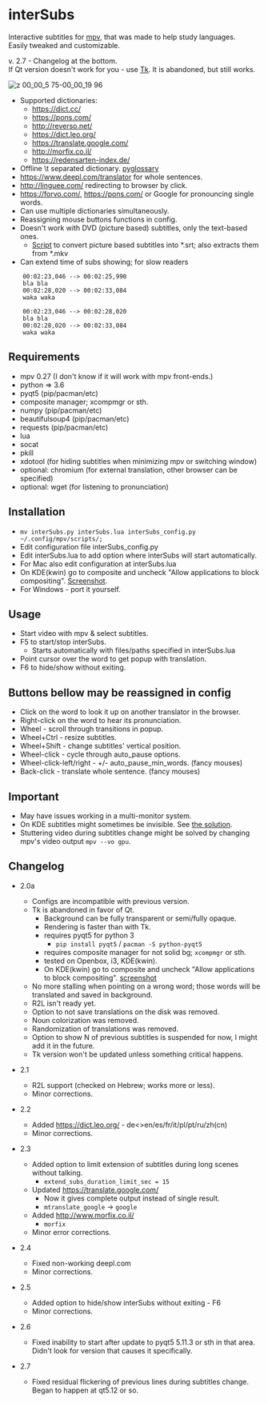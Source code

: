 interSubs
=========

Interactive subtitles for [mpv](https://github.com/mpv-player/mpv), that was made to help study languages.  
Easily tweaked and customizable.

v. 2.7 - Changelog at the bottom.  
If Qt version doesn't work for you - use [Tk](https://github.com/oltodosel/interSubs/tree/master/Tk). It is abandoned, but still works.

![z 00_00_5 75-00_00_19 96](https://user-images.githubusercontent.com/10230453/38359595-7f56acc0-38d1-11e8-9a65-257466a44e08.gif)

* Supported dictionaries:
	* https://dict.cc/
	* https://pons.com/
	* http://reverso.net/
	* https://dict.leo.org/
	* https://translate.google.com/
	* http://morfix.co.il/
	* https://redensarten-index.de/
* Offline \t separated dictionary. [pyglossary](https://github.com/ilius/pyglossary)
* https://www.deepl.com/translator for whole sentences.
* http://linguee.com/ redirecting to browser by click.
* https://forvo.com/, https://pons.com/ or Google for pronouncing single words.
* Can use multiple dictionaries simultaneously.
* Reassigning mouse buttons functions in config.
* Doesn't work with DVD (picture based) subtitles, only the text-based ones.
	* [Script](https://github.com/oltodosel/extract_n_convert_dvd_bd_subtitles) to convert picture based subtitles into *.srt; also extracts them from *.mkv 
* Can extend time of subs showing; for slow readers
```
    00:02:23,046 --> 00:02:25,990
    bla bla
    00:02:28,020 --> 00:02:33,084
    waka waka
    
    00:02:23,046 --> 00:02:28,020
    bla bla
    00:02:28,020 --> 00:02:33,084
    waka waka
```

Requirements
------------
   * mpv 0.27 (I don't know if it will work with mpv front-ends.)
   * python => 3.6
   * pyqt5 (pip/pacman/etc)
   * composite manager; xcompmgr or sth.
   * numpy (pip/pacman/etc)
   * beautifulsoup4 (pip/pacman/etc)
   * requests (pip/pacman/etc)
   * lua
   * socat
   * pkill
   * xdotool (for hiding subtitles when minimizing mpv or switching window) 
   * optional: chromium (for external translation, other browser can be specified)
   * optional: wget (for listening to pronunciation)

Installation
------------
* `mv interSubs.py interSubs.lua interSubs_config.py ~/.config/mpv/scripts/;`
* Edit configuration file interSubs_config.py
* Edit interSubs.lua to add option where interSubs will start automatically. 
* For Mac also edit configuration at interSubs.lua
* On KDE(kwin) go to composite and uncheck "Allow applications to block compositing". [Screenshot](https://iwf1.com/wordpress/wp-content/uploads/2017/09/Disable-applications-override-compositor-KDE.jpg).
* For Windows - port it yourself.

Usage
-----
* Start video with mpv & select subtitles.
* F5 to start/stop interSubs.
	* Starts automatically with files/paths specified in interSubs.lua
* Point cursor over the word to get popup with translation.
* F6 to hide/show without exiting.

Buttons bellow may be reassigned in config
-----
* Click on the word to look it up on another translator in the browser.
* Right-click on the word to hear its pronunciation.
* Wheel - scroll through transitions in popup.
* Wheel+Ctrl - resize subtitles.
* Wheel+Shift - change subtitles' vertical position.
* Wheel-click - cycle through auto_pause options.
* Wheel-click-left/right - +/- auto_pause_min_words. (fancy mouses)
* Back-click - translate whole sentence. (fancy mouses)

Important
-----
* May have issues working in a multi-monitor system.
* On KDE subtitles might sometimes be invisible. See [the solution](https://github.com/oltodosel/interSubs/issues/12#issuecomment-433960146).
* Stuttering video during subtitles change might be solved by changing mpv's video output `mpv --vo gpu`.

Changelog
-----
* 2.0a
	* Configs are incompatible with previous version.
	* Tk is abandoned in favor of Qt.
		* Background can be fully transparent or semi/fully opaque.
		* Rendering is faster than with Tk.
		* requires pyqt5 for python 3
			* `pip install pyqt5` / `pacman -S python-pyqt5`
		* requires composite manager for not solid bg; `xcompmgr` or sth.
		* tested on Openbox, i3, KDE(kwin).
		* On KDE(kwin) go to composite and uncheck "Allow applications to block compositing". [screenshot](https://iwf1.com/wordpress/wp-content/uploads/2017/09/Disable-applications-override-compositor-KDE.jpg)
	* No more stalling when pointing on a wrong word; those words will be translated and saved in background.
	* R2L isn't ready yet.
	* Option to not save translations on the disk was removed.
	* Noun colorization was removed.
	* Randomization of translations was removed.
	* Option to show N of previous subtitles is suspended for now, I might add it in the future.
	* Tk version won't be updated unless something critical happens.
* 2.1
	* R2L support (checked on Hebrew; works more or less).
	* Minor corrections.
* 2.2
	* Added https://dict.leo.org/ - de<>en/es/fr/it/pl/pt/ru/zh(cn)
	* Minor corrections.

* 2.3
	* Added option to limit extension of subtitles during long scenes without talking.
		* `extend_subs_duration_limit_sec = 15`
	* Updated https://translate.google.com/
		* Now it gives complete output instead of single result.
		* `mtranslate_google` -> `google`
	* Added http://www.morfix.co.il/
		* `morfix`
	* Minor error corrections.
* 2.4
	* Fixed non-working deepl.com
	* Minor corrections.
* 2.5
	* Added option to hide/show interSubs without exiting - F6
	* Minor corrections.
* 2.6
	* Fixed inability to start after update to pyqt5 5.11.3 or sth in that area. Didn't look for version that causes it specifically.
* 2.7
	* Fixed residual flickering of previous lines during subtitles change. Began to happen at qt5.12 or so.
